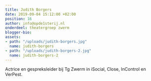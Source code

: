 ```yaml
---
title: Judith Borgers
date: 2019-09-04 15:12:00 +02:00
position: 16
author: info@opde1sterij.nl
onderdeel: theatergroep zwerm
blogger-bio: 
assets:
- path: "/uploads/judith-borgers.jpg"
  name: judith-borgers
- path: "/uploads/judith-borgers-2.jpg"
  name: judith-borgers-2
---
```


Actrice en gespreksleider bij Tg Zwerm in iSocial, Close, InControl en VerPest.

